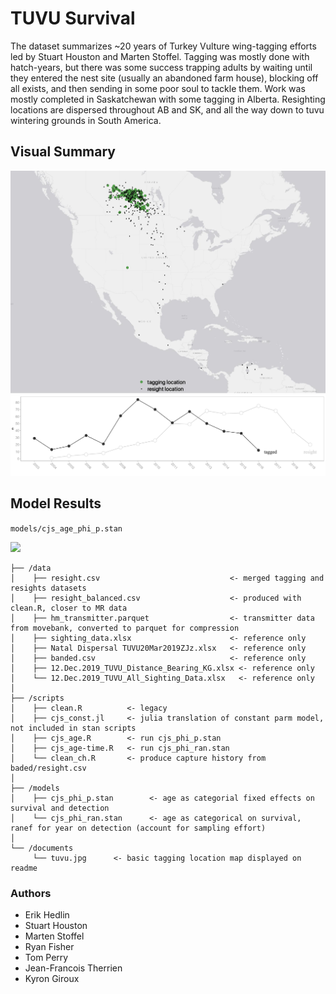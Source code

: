 # TUVU Survival

The dataset summarizes ~20 years of Turkey Vulture wing-tagging efforts led by Stuart Houston and Marten Stoffel. Tagging was mostly done with hatch-years, but there was some success trapping adults by waiting until they entered the nest site (usually an abandoned farm house), blocking off all exists, and then sending in some poor soul  to tackle them. Work was mostly completed in Saskatchewan with some tagging in Alberta. Resighting locations are dispersed throughout AB and SK, and all the way down to tuvu wintering grounds in South America. 

## Visual Summary
<p float="center">
  <img src="documents/tuvu.jpg" width="900" />
  <img src="documents/n_individuals.png" width="900" />
</p>


## Model Results

```models/cjs_age_phi_p.stan```



<p float="center">
  <img src="figures/cjs_age_fixed.png" width="900" />
</p>



```
├── /data
│    ├── resight.csv                             <- merged tagging and resights datasets
│    ├── resight_balanced.csv                    <- produced with clean.R, closer to MR data
│    ├── hm_transmitter.parquet                  <- transmitter data from movebank, converted to parquet for compression
│    ├── sighting_data.xlsx                      <- reference only 
│    ├── Natal Dispersal TUVU20Mar2019ZJz.xlsx   <- reference only        
│    ├── banded.csv                              <- reference only 
│    ├── 12.Dec.2019_TUVU_Distance_Bearing_KG.xlsx <- reference only           
│    └── 12.Dec.2019_TUVU_All_Sighting_Data.xlsx   <- reference only           
│
├── /scripts 				
│    ├── clean.R          <- legacy      
│    ├── cjs_const.jl     <- julia translation of constant parm model, not included in stan scripts
│    ├── cjs_age.R        <- run cjs_phi_p.stan
│    ├── cjs_age-time.R   <- run cjs_phi_ran.stan
│    └── clean_ch.R       <- produce capture history from baded/resight.csv
│
├── /models 				
│    ├── cjs_phi_p.stan        <- age as categorial fixed effects on survival and detection
│    └── cjs_phi_ran.stan      <- age as categorical on survival, ranef for year on detection (account for sampling effort)
│
└── /documents 				
     └── tuvu.jpg      <- basic tagging location map displayed on readme

```

### Authors
* Erik Hedlin
* Stuart Houston
* Marten Stoffel
* Ryan Fisher
* Tom Perry
* Jean-Francois Therrien
* Kyron Giroux

